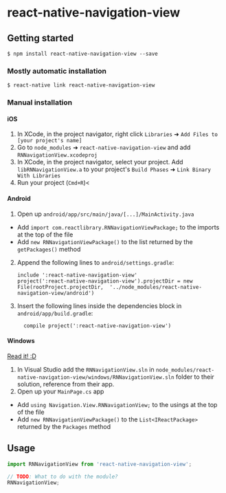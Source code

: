
# react-native-navigation-view

## Getting started

`$ npm install react-native-navigation-view --save`

### Mostly automatic installation

`$ react-native link react-native-navigation-view`

### Manual installation


#### iOS

1. In XCode, in the project navigator, right click `Libraries` ➜ `Add Files to [your project's name]`
2. Go to `node_modules` ➜ `react-native-navigation-view` and add `RNNavigationView.xcodeproj`
3. In XCode, in the project navigator, select your project. Add `libRNNavigationView.a` to your project's `Build Phases` ➜ `Link Binary With Libraries`
4. Run your project (`Cmd+R`)<

#### Android

1. Open up `android/app/src/main/java/[...]/MainActivity.java`
  - Add `import com.reactlibrary.RNNavigationViewPackage;` to the imports at the top of the file
  - Add `new RNNavigationViewPackage()` to the list returned by the `getPackages()` method
2. Append the following lines to `android/settings.gradle`:
  	```
  	include ':react-native-navigation-view'
  	project(':react-native-navigation-view').projectDir = new File(rootProject.projectDir, 	'../node_modules/react-native-navigation-view/android')
  	```
3. Insert the following lines inside the dependencies block in `android/app/build.gradle`:
  	```
      compile project(':react-native-navigation-view')
  	```

#### Windows
[Read it! :D](https://github.com/ReactWindows/react-native)

1. In Visual Studio add the `RNNavigationView.sln` in `node_modules/react-native-navigation-view/windows/RNNavigationView.sln` folder to their solution, reference from their app.
2. Open up your `MainPage.cs` app
  - Add `using Navigation.View.RNNavigationView;` to the usings at the top of the file
  - Add `new RNNavigationViewPackage()` to the `List<IReactPackage>` returned by the `Packages` method


## Usage
```javascript
import RNNavigationView from 'react-native-navigation-view';

// TODO: What to do with the module?
RNNavigationView;
```
  